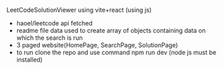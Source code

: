 LeetCodeSolutionViewer using vite+react (using js)
- haoel/leetcode api fetched
- readme file data used to create array of objects containing data on which the search is run
- 3 paged website(HomePage, SearchPage, SolutionPage)
- to run clone the repo and use command npm run dev (node js must be installed)
